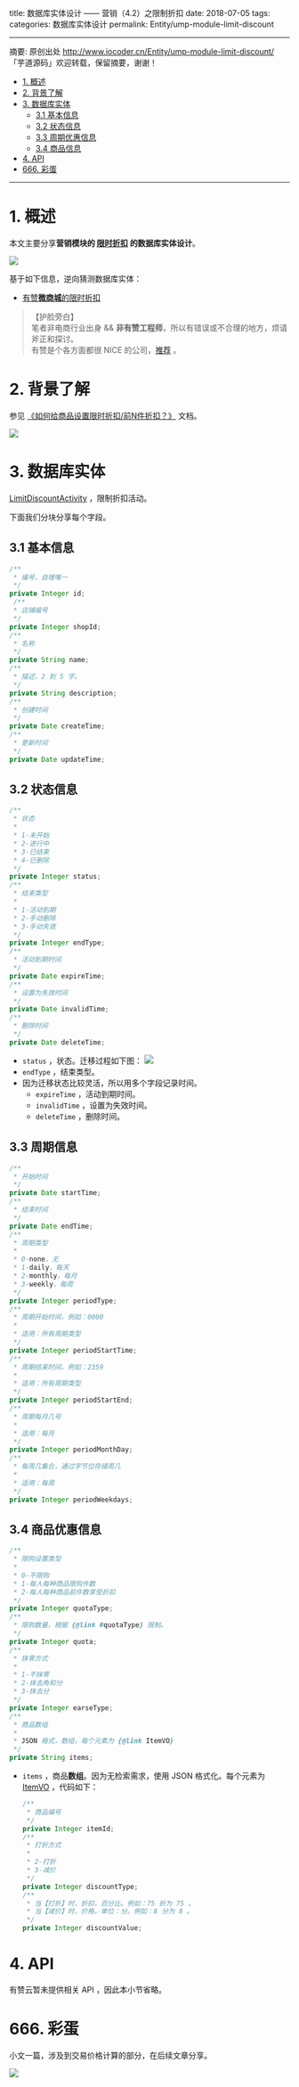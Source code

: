 title: 数据库实体设计 —— 营销（4.2）之限制折扣
date: 2018-07-05
tags:
categories: 数据库实体设计
permalink: Entity/ump-module-limit-discount

-------

摘要: 原创出处 http://www.iocoder.cn/Entity/ump-module-limit-discount/ 「芋道源码」欢迎转载，保留摘要，谢谢！

- [1. 概述](http://www.iocoder.cn/Entity/ump-module-limit-discount/)
- [2. 背景了解](http://www.iocoder.cn/Entity/ump-module-limit-discount/)
- [3. 数据库实体](http://www.iocoder.cn/Entity/ump-module-limit-discount/)
  - [3.1 基本信息](http://www.iocoder.cn/Entity/ump-module-limit-discount/)
  - [3.2 状态信息](http://www.iocoder.cn/Entity/ump-module-limit-discount/)
  - [3.3 周期优惠信息](http://www.iocoder.cn/Entity/ump-module-limit-discount/)
  - [3.4 商品信息](http://www.iocoder.cn/Entity/ump-module-limit-discount/)
- [4. API](http://www.iocoder.cn/Entity/ump-module-limit-discount/)
- [666. 彩蛋](http://www.iocoder.cn/Entity/ump-module-limit-discount/)

-------

# 1. 概述

本文主要分享**营销模块的 [限时折扣](#) 的数据库实体设计**。

![](http://www.iocoder.cn/images/Entity/2018_07_05/01.png)

基于如下信息，逆向猜测数据库实体：

* [有赞**微商城**的限时折扣](https://www.youzan.com/v2/ump/limitdiscount)

> 【护脸旁白】  
> 笔者非电商行业出身 && **非有赞工程师**，所以有错误或不合理的地方，烦请斧正和探讨。  
> 有赞是个各方面都很 NICE 的公司，[推荐](http://www.iocoder.cn/NeiTui/hangzhou/?self) 。

# 2. 背景了解

参见 [《如何给商品设置限时折扣/前N件折扣？》](https://help.youzan.com/qa#/menu/2189/detail/919?_k=6rvtlz) 文档。

![](http://www.iocoder.cn/images/Entity/2018_07_05/02.png)

# 3. 数据库实体

[LimitDiscountActivity](https://github.com/YunaiV/doraemon-entity/blob/5738ed9aba277ef9e01d9ca1f3c75a49daa0ac42/src/main/java/cn/iocoder/doraemon/umpgroup/limitdiscount/entity/LimitDiscountActivity.java) ，限制折扣活动。

下面我们分块分享每个字段。

## 3.1 基本信息

```Java
/**
 * 编号，自增唯一
 */
private Integer id;
 /**
 * 店铺编号
 */
private Integer shopId;
/**
 * 名称
 */
private String name;
/**
 * 描述，2 到 5 字。
 */
private String description;
/**
 * 创建时间
 */
private Date createTime;
/**
 * 更新时间
 */
private Date updateTime;
```

## 3.2 状态信息

```Java
/**
 * 状态
 *
 * 1-未开始
 * 2-进行中
 * 3-已结束
 * 4-已删除
 */
private Integer status;
/**
 * 结束类型
 *
 * 1-活动到期
 * 2-手动删除
 * 3-手动失效
 */
private Integer endType;
/**
 * 活动到期时间
 */
private Date expireTime;
/**
 * 设置为失效时间
 */
private Date invalidTime;
/**
 * 删除时间
 */
private Date deleteTime;
```

* `status` ，状态。迁移过程如下图：  ![](http://www.iocoder.cn/images/Entity/2018_07_05/03.png) 
* `endType` ，结束类型。
* 因为迁移状态比较灵活，所以用多个字段记录时间。
    * `expireTime` ，活动到期时间。
    * `invalidTime` ，设置为失效时间。
    * `deleteTime` ，删除时间。

## 3.3 周期信息

```Java
/**
 * 开始时间
 */
private Date startTime;
/**
 * 结束时间
 */
private Date endTime;
/**
 * 周期类型
 *
 * 0-none，无
 * 1-daily，每天
 * 2-monthly，每月
 * 3-weekly，每周
 */
private Integer periodType;
/**
 * 周期开始时间，例如：0000
 *
 * 适用：所有周期类型
 */
private Integer periodStartTime;
/**
 * 周期结束时间，例如：2359
 *
 * 适用：所有周期类型
 */
private Integer periodStartEnd;
/**
 * 周期每月几号
 *
 * 适用：每月
 */
private Integer periodMonthDay;
/**
 * 每周几集合，通过字节位存储周几
 *
 * 适用：每周
 */
private Integer periodWeekdays;
```

## 3.4 商品优惠信息

```Java
/**
 * 限购设置类型
 *
 * 0-不限购
 * 1-每人每种商品限购件数
 * 2-每人每种商品前件数享受折扣
 */
private Integer quotaType;
/**
 * 限购数量，根据 {@link #quotaType} 限制。
 */
private Integer quota;
/**
 * 抹零方式
 *
 * 1-不抹零
 * 2-抹去角和分
 * 3-抹去分
 */
private Integer earseType;
/**
 * 商品数组
 *
 * JSON 格式，数组，每个元素为 {@link ItemVO}
 */
private String items;
```

* `items` ，商品**数组**。因为无检索需求，使用 JSON 格式化。每个元素为 [ItemVO](https://github.com/YunaiV/doraemon-entity/blob/5738ed9aba277ef9e01d9ca1f3c75a49daa0ac42/src/main/java/cn/iocoder/doraemon/umpgroup/limitdiscount/entity/LimitDiscountActivity.java#L10-L32) ，代码如下：

    ```Java
    /**
     * 商品编号
     */
    private Integer itemId;
    /**
     * 打折方式
     *
     * 2-打折
     * 3-减价
     */
    private Integer discountType;
    /**
     * 当【打折】时，折扣，百分比。例如：75 折为 75 。
     * 当【减价】时，价格，单位：分。例如：8 分为 8 。
     */
    private Integer discountValue;
    ```

# 4. API

有赞云暂未提供相关 API ，因此本小节省略。

# 666. 彩蛋

小文一篇，涉及到交易价格计算的部分，在后续文章分享。

![](http://www.iocoder.cn/images/Entity/2018_07_05/04.png)


